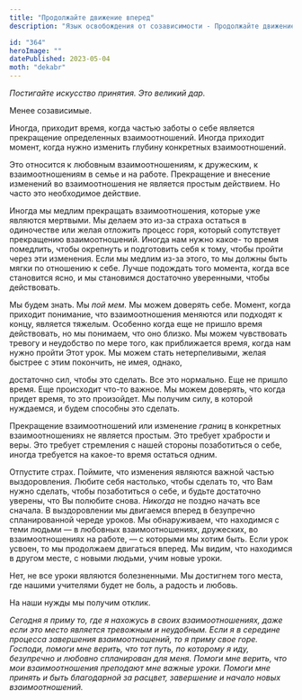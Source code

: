 ```yaml
---
title: "Продолжайте движение вперед"
description: "Язык освобождения от созависимости - Продолжайте движение вперед"

id: "364"
heroImage: ""
datePublished: 2023-05-04
moth: "dekabr"
---
```


_Постигайте_ _искусство_ _принятия._ _Это_ _великий_ _дар._

Менее созависимые.

Иногда, приходит время, когда частью заботы о себе является прекращение
определенных взаимоотношений. Иногда приходит момент, когда нужно изменить
глубину конкретных взаимоотношений.

Это относится к любовным взаимоотношениям, к дружеским, к взаимоотношениям в
семье и на работе. Прекращение и внесение изменений во взаимоотношения не
является простым действием. Но часто это необходимое действие.

Иногда мы медлим прекращать взаимоотношения, которые уже являются мертвыми. Мы
делаем это из-за страха остаться в одиночестве или желая отложить процесс
горя, который сопутствует прекращению взаимоотношений. Иногда нам нужно какое-
то время помедлить, чтобы окрепнуть и подготовить себя к тому, чтобы пройти
через эти изменения. Если мы медлим из-за этого, то мы должны быть мягки по
отношению к себе. Лучше подождать того момента, когда все становится ясно, и
мы становимся достаточно уверенными, чтобы действовать.

Мы будем знать. Мы _пой_ _мем._ Мы можем доверять себе. Момент, когда приходит
понимание, что взаимоотношения меняются или подходят к концу, является
тяжелым. Особенно когда еще не пришло время действовать, но мы понимаем, что
оно близко. Мы можем чувствовать тревогу и неудобство по мере того, как
приближается время, когда нам нужно пройти Этот урок. Мы можем стать
нетерпеливыми, желая быстрее с этим покончить, не имея, однако,

достаточно сил, чтобы это сделать. Все это нормально. Еще не пришло время. Еще
происходит что-то важное. Мы можем доверять, что когда придет время, то это
произойдет. Мы получим силу, в которой нуждаемся, и будем способны это
сделать.

Прекращение взаимоотношений или изменение _границ_ в конкретных
взаимоотношениях не является простым. Это требует храбрости и веры. Это
требует стремления с нашей стороны позаботиться о себе, иногда требуется на
какое-то время остаться одним.

Отпустите страх. Поймите, что изменения являются важной частью выздоровления.
Любите себя настолько, чтобы сделать то, что Вам нужно сделать, чтобы
позаботиться о себе, и будьте достаточно уверены, что Вы полюбите снова.
_Никогда_ не поздно начать все сначала. В выздоровлении мы двигаемся вперед в
безупречно спланированной череде уроков. Мы обнаруживаем, что находимся с теми
людьми — в любовных взаимоотношениях, дружеских, во взаимоотношениях на
работе, — с которыми мы хотим быть. Если урок усвоен, то мы продолжаем
двигаться вперед. Мы видим, что находимся в другом месте, с новыми людьми,
учим новые уроки.

Нет, не все уроки являются болезненными. Мы достигнем того места, где нашими
учителями будет не боль, а радость и любовь.

На наши нужды мы получим отклик.

_Сегодня_ _я_ _приму_ _то,_ _где_ _я_ _нахожусь_ _в_ _своих_
_взаимоотношениях,_ _даже_ _если_ _это_ _место_ _является_ _тревожным_ _и_
_неудобным._ _Если_ _я_ _в_ _середине_ _процесса_ _завершения_
_взаимоотношений,_ _то_ _я_ _приму_ _свое_ _горе._ _Господи,_ _помоги_ _мне_
_верить,_ _что_ _тот_ _путь,_ _по_ _которому_ _я_ _иду,_ _безупречно_ _и_
_любовно_ _спланирован_ _для_ _меня._ _Помоги_ _мне_ _верить,_ _что_ _мои_
_взаимоотношения_ _преподают_ _мне_ _важные_ _уроки._ _Помоги_ _мне_ _принять_
_и_ _быть_ _благодарной_ _за_ _расцвет,_ _завершение_ _и_ _начало_ _новых_
_взаимоотношений._
